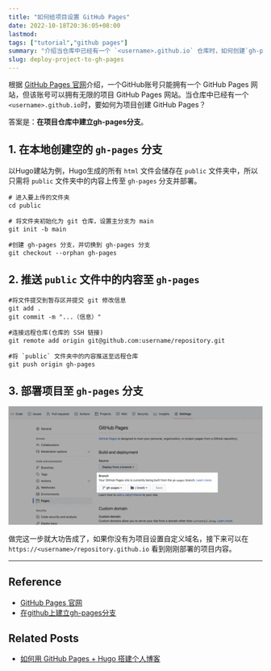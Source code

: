 ```yaml
---
title: "如何给项目设置 GitHub Pages"
date: 2022-10-18T20:36:05+08:00
lastmod: 
tags: ["tutorial","github pages"]
summary: "介绍当仓库中已经有一个 `<username>.github.io` 仓库时，如何创建`gh-pages`分支来为项目设置 GitHub Pages。"
slug: deploy-project-to-gh-pages
---
```


根据 [GitHub Pages 官网](https://pages.github.com/)介绍，一个GitHub账号只能拥有一个 GitHub Pages 网站，但该账号可以拥有无限的项目 GitHub Pages 网站。当仓库中已经有一个`<username>.github.io`时，要如何为项目创建 GitHub Pages？

答案是：**在项目仓库中建立gh-pages分支**。

## 1. 在本地创建空的 `gh-pages` 分支
以Hugo建站为例，Hugo生成的所有 `html` 文件会储存在 `public` 文件夹中，所以只需将 `public` 文件夹中的内容上传至 `gh-pages` 分支并部署。

```shell
# 进入要上传的文件夹
cd public
```

```shell
# 将文件夹初始化为 git 仓库，设置主分支为 main
git init -b main
```

```shell
#创建 gh-pages 分支，并切换到 gh-pages 分支
git checkout --orphan gh-pages
```

## 2. 推送 `public` 文件中的内容至 `gh-pages`

```shell
#将文件提交到暂存区并提交 git 修改信息
git add .
git commit -m "...（信息）"
```

```shell
#连接远程仓库(仓库的 SSH 链接)
git remote add origin git@github.com:username/repository.git
```

```shell
#将 `public` 文件夹中的内容推送至远程仓库
git push origin gh-pages
```

## 3. 部署项目至 `gh-pages` 分支
![](deploy-gh-pages-branch.png)

做完这一步就大功告成了，如果你没有为项目设置自定义域名，接下来可以在 `https://<username>/repository.github.io` 看到刚刚部署的项目内容。

---
## Reference
- [GitHub Pages 官网](https://pages.github.com/)
- [在github上建立gh-pages分支](https://www.jianshu.com/p/2352c5a6f229)

## Related Posts
- [如何用 GitHub Pages + Hugo 搭建个人博客](/blog/create-a-wesite-using-github-pages-and-hugo/)